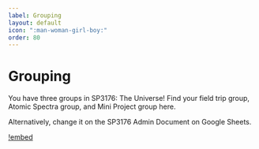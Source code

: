 ```yaml
---
label: Grouping
layout: default
icon: ":man-woman-girl-boy:"
order: 80
---
```


# Grouping

You have three groups in SP3176: The Universe! Find your field trip group, Atomic Spectra group, and Mini Project group here.

Alternatively, change it on the SP3176 Admin Document on Google Sheets.

[!embed]("https://docs.google.com/spreadsheets/d/e/2PACX-1vTzBKI0Lhq4fygFTXvmPlUkmCPU71UEdanYEMQpgnFxpN_LkzLY95kHVQ5TclFCaeu_4l567TKhtDPn/pubhtml?gid=1298363115&amp;single=true&amp;widget=true&amp;headers=false")